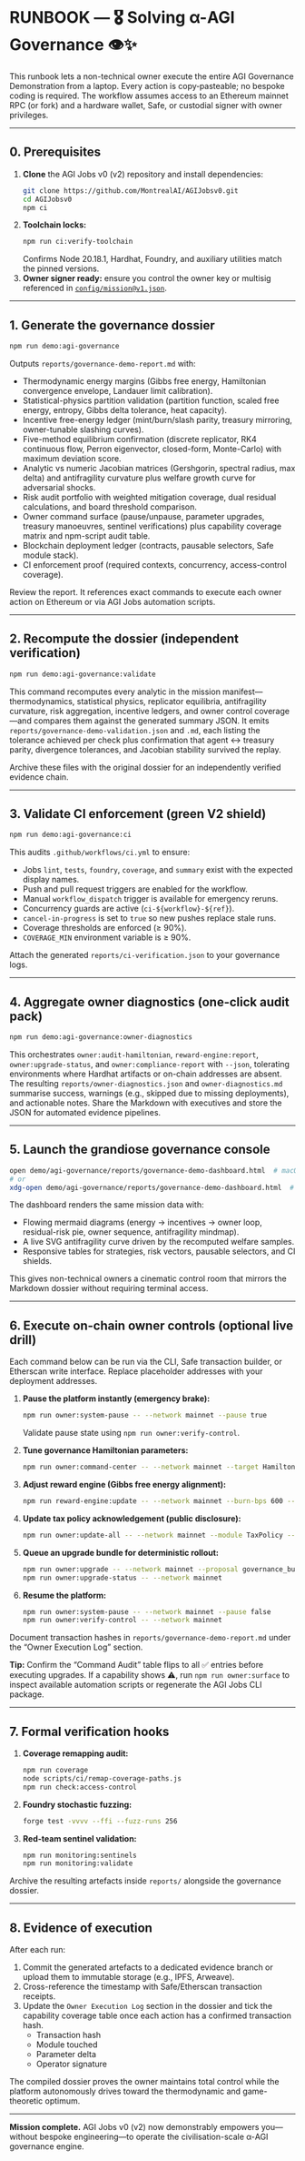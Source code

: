 # RUNBOOK — 🎖️ Solving α-AGI Governance 👁️✨

This runbook lets a non-technical owner execute the entire AGI Governance Demonstration from a laptop. Every action is copy‑pasteable; no bespoke coding is required. The workflow assumes access to an Ethereum mainnet RPC (or fork) and a hardware wallet, Safe, or custodial signer with owner privileges.

---

## 0. Prerequisites

1. **Clone** the AGI Jobs v0 (v2) repository and install dependencies:
   ```bash
   git clone https://github.com/MontrealAI/AGIJobsv0.git
   cd AGIJobsv0
   npm ci
   ```
2. **Toolchain locks:**
   ```bash
   npm run ci:verify-toolchain
   ```
   Confirms Node 20.18.1, Hardhat, Foundry, and auxiliary utilities match the pinned versions.
3. **Owner signer ready:** ensure you control the owner key or multisig referenced in [`config/mission@v1.json`](config/mission@v1.json).

---

## 1. Generate the governance dossier

```bash
npm run demo:agi-governance
```

Outputs `reports/governance-demo-report.md` with:
- Thermodynamic energy margins (Gibbs free energy, Hamiltonian convergence envelope, Landauer limit calibration).
- Statistical-physics partition validation (partition function, scaled free energy, entropy, Gibbs delta tolerance, heat capacity).
- Incentive free-energy ledger (mint/burn/slash parity, treasury mirroring, owner-tunable slashing curves).
- Five-method equilibrium confirmation (discrete replicator, RK4 continuous flow, Perron eigenvector, closed-form, Monte-Carlo) with maximum deviation score.
- Analytic vs numeric Jacobian matrices (Gershgorin, spectral radius, max delta) and antifragility curvature plus welfare growth curve for adversarial shocks.
- Risk audit portfolio with weighted mitigation coverage, dual residual calculations, and board threshold comparison.
- Owner command surface (pause/unpause, parameter upgrades, treasury manoeuvres, sentinel verifications) plus capability coverage matrix and npm-script audit table.
- Blockchain deployment ledger (contracts, pausable selectors, Safe module stack).
- CI enforcement proof (required contexts, concurrency, access-control coverage).

Review the report. It references exact commands to execute each owner action on Ethereum or via AGI Jobs automation scripts.

---

## 2. Recompute the dossier (independent verification)

```bash
npm run demo:agi-governance:validate
```

This command recomputes every analytic in the mission manifest—thermodynamics, statistical physics, replicator equilibria, antifragility curvature, risk aggregation, incentive ledgers, and owner control coverage—and compares them against the generated summary JSON. It emits `reports/governance-demo-validation.json` and `.md`, each listing the tolerance achieved per check plus confirmation that agent ↔ treasury parity, divergence tolerances, and Jacobian stability survived the replay.

Archive these files with the original dossier for an independently verified evidence chain.

---

## 3. Validate CI enforcement (green V2 shield)

```bash
npm run demo:agi-governance:ci
```

This audits `.github/workflows/ci.yml` to ensure:
- Jobs `lint`, `tests`, `foundry`, `coverage`, and `summary` exist with the expected display names.
- Push and pull request triggers are enabled for the workflow.
- Manual `workflow_dispatch` trigger is available for emergency reruns.
- Concurrency guards are active (`ci-${workflow}-${ref}`).
- `cancel-in-progress` is set to `true` so new pushes replace stale runs.
- Coverage thresholds are enforced (≥ 90%).
- `COVERAGE_MIN` environment variable is ≥ 90%.

Attach the generated `reports/ci-verification.json` to your governance logs.

---

## 4. Aggregate owner diagnostics (one-click audit pack)

```bash
npm run demo:agi-governance:owner-diagnostics
```

This orchestrates `owner:audit-hamiltonian`, `reward-engine:report`, `owner:upgrade-status`, and `owner:compliance-report` with `--json`, tolerating environments where Hardhat artifacts or on-chain addresses are absent. The resulting `reports/owner-diagnostics.json` and `owner-diagnostics.md` summarise success, warnings (e.g., skipped due to missing deployments), and actionable notes. Share the Markdown with executives and store the JSON for automated evidence pipelines.

---

## 5. Launch the grandiose governance console

```bash
open demo/agi-governance/reports/governance-demo-dashboard.html  # macOS
# or
xdg-open demo/agi-governance/reports/governance-demo-dashboard.html  # Linux
```

The dashboard renders the same mission data with:

- Flowing mermaid diagrams (energy → incentives → owner loop, residual-risk pie, owner sequence, antifragility mindmap).
- A live SVG antifragility curve driven by the recomputed welfare samples.
- Responsive tables for strategies, risk vectors, pausable selectors, and CI shields.

This gives non-technical owners a cinematic control room that mirrors the Markdown dossier without requiring terminal access.

---

## 6. Execute on-chain owner controls (optional live drill)

Each command below can be run via the CLI, Safe transaction builder, or Etherscan write interface. Replace placeholder addresses with your deployment addresses.

1. **Pause the platform instantly (emergency brake):**
   ```bash
   npm run owner:system-pause -- --network mainnet --pause true
   ```
   Validate pause state using `npm run owner:verify-control`.

2. **Tune governance Hamiltonian parameters:**
   ```bash
   npm run owner:command-center -- --network mainnet --target HamiltonianMonitor --set-lambda 0.94 --set-inertia 1.08
   ```

3. **Adjust reward engine (Gibbs free energy alignment):**
   ```bash
   npm run reward-engine:update -- --network mainnet --burn-bps 600 --treasury-bps 200
   ```

4. **Update tax policy acknowledgement (public disclosure):**
   ```bash
   npm run owner:update-all -- --network mainnet --module TaxPolicy --acknowledgement "Participants accept AGI Jobs v2 tax terms."
   ```

5. **Queue an upgrade bundle for deterministic rollout:**
   ```bash
   npm run owner:upgrade -- --network mainnet --proposal governance_bundle.json
   npm run owner:upgrade-status -- --network mainnet
   ```

6. **Resume the platform:**
   ```bash
   npm run owner:system-pause -- --network mainnet --pause false
   npm run owner:verify-control -- --network mainnet
   ```

Document transaction hashes in `reports/governance-demo-report.md` under the “Owner Execution Log” section.

**Tip:** Confirm the “Command Audit” table flips to all ✅ entries before executing upgrades. If a capability shows ⚠️, run `npm run owner:surface` to inspect available automation scripts or regenerate the AGI Jobs CLI package.

---

## 7. Formal verification hooks

1. **Coverage remapping audit:**
   ```bash
   npm run coverage
   node scripts/ci/remap-coverage-paths.js
   npm run check:access-control
   ```
2. **Foundry stochastic fuzzing:**
   ```bash
   forge test -vvvv --ffi --fuzz-runs 256
   ```
3. **Red-team sentinel validation:**
   ```bash
   npm run monitoring:sentinels
   npm run monitoring:validate
   ```

Archive the resulting artefacts inside `reports/` alongside the governance dossier.

---

## 8. Evidence of execution

After each run:
1. Commit the generated artefacts to a dedicated evidence branch or upload them to immutable storage (e.g., IPFS, Arweave).
2. Cross-reference the timestamp with Safe/Etherscan transaction receipts.
3. Update the `Owner Execution Log` section in the dossier and tick the capability coverage table once each action has a confirmed transaction hash.
   - Transaction hash
   - Module touched
   - Parameter delta
   - Operator signature

The compiled dossier proves the owner maintains total control while the platform autonomously drives toward the thermodynamic and game-theoretic optimum.

---

**Mission complete.** AGI Jobs v0 (v2) now demonstrably empowers you—without bespoke engineering—to operate the civilisation-scale α-AGI governance engine.
